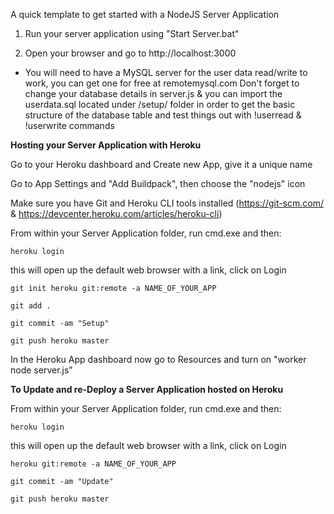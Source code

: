 
A quick template to get started with a NodeJS Server Application

1. Run your server application using "Start Server.bat"

2. Open your browser and go to http://localhost:3000

* You will need to have a MySQL server for the user data read/write to work, you can get one for free at remotemysql.com
  Don't forget to change your database details in server.js & you can import the userdata.sql located under /setup/ folder
  in order to get the basic structure of the database table and test things out with !userread & !userwrite commands


**Hosting your Server Application with Heroku**

Go to your Heroku dashboard and Create new App, give it a unique name

Go to App Settings and "Add Buildpack", then choose the "nodejs" icon

Make sure you have Git and Heroku CLI tools installed (https://git-scm.com/ & https://devcenter.heroku.com/articles/heroku-cli)

From within your Server Application folder, run cmd.exe and then:

`heroku login`

this will open up the default web browser with a link, click on Login

`git init heroku git:remote -a NAME_OF_YOUR_APP`

`git add .` 

`git commit -am "Setup"`

`git push heroku master`

In the Heroku App dashboard now go to Resources and turn on "worker node server.js"



**To Update and re-Deploy a Server Application hosted on Heroku**

From within your Server Application folder, run cmd.exe and then:

`heroku login`

this will open up the default web browser with a link, click on Login

`heroku git:remote -a NAME_OF_YOUR_APP`

`git commit -am "Update"`

`git push heroku master`
